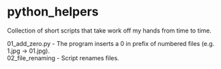 # python_helpers
Collection of short scripts that take work off my hands from time to time. 

01_add_zero.py - The program inserts a 0 in prefix of numbered files (e.g. 1.jpg -> 01.jpg). <br />
02_file_renaming - Script renames files.
